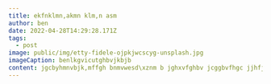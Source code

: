 ```yaml
---
title: ekfnklmn,akmn klm,n asm
author: ben
date: 2022-04-28T14:29:28.171Z
tags:
  - post
image: public/img/etty-fidele-ojpkjwcscyg-unsplash.jpg
imageCaption: benlkgvicutghbvjkbjb
content: jgcbyhmnvbjk,mffgh bnmvwesd\xznm b jghxvfghbv jcggbvfhgc jjhfjhrtffv
---
```

